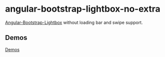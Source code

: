 # angular-bootstrap-lightbox-no-extra

[Angular-Bootstrap-Lightbox](https://github.com/compact/angular-bootstrap-lightbox) without loading bar and swipe support. 

## Demos

[Demos](http://compact.github.io/angular-bootstrap-lightbox/)
